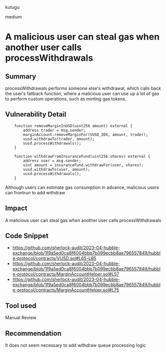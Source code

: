 kutugu

medium

# A malicious user can steal gas when another user calls processWithdrawals

## Summary

processWithdrawals performs someone else's withdrawal, which calls back the user's fallback function, where a malicious user can use up a lot of gas to perform custom operations, such as minting gas tokens.

## Vulnerability Detail

```solidity
    function removeMarginInUSD(uint256 amount) external {
        address trader = msg.sender;
        marginAccount.removeMarginFor(VUSD_IDX, amount, trader);
        vusd.withdrawTo(trader, amount);
        vusd.processWithdrawals();
    }

    function withdrawFromInsuranceFund(uint256 shares) external {
        address user = msg.sender;
        uint amount = insuranceFund.withdrawFor(user, shares);
        vusd.withdrawTo(user, amount);
        vusd.processWithdrawals();
    }
```

Although users can estimate gas consumption in advance, malicious users can frontrun to add withdraw

## Impact

A malicious user can steal gas when another user calls processWithdrawals

## Code Snippet

- https://github.com/sherlock-audit/2023-04-hubble-exchange/blob/1f9a5ed0ca8f6004bbb7b099ecbb8ae796557849/hubble-protocol/contracts/VUSD.sol#L65-L85
- https://github.com/sherlock-audit/2023-04-hubble-exchange/blob/1f9a5ed0ca8f6004bbb7b099ecbb8ae796557849/hubble-protocol/contracts/MarginAccountHelper.sol#L57
- https://github.com/sherlock-audit/2023-04-hubble-exchange/blob/1f9a5ed0ca8f6004bbb7b099ecbb8ae796557849/hubble-protocol/contracts/MarginAccountHelper.sol#L75

## Tool used

Manual Review

## Recommendation

It does not seem necessary to add withdraw queue processing logic
